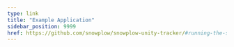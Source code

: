 ```yaml
---
type: link
title: "Example Application"
sidebar_position: 9999
href: https://github.com/snowplow/snowplow-unity-tracker/#running-the-snowplow-demo-game
---
```


